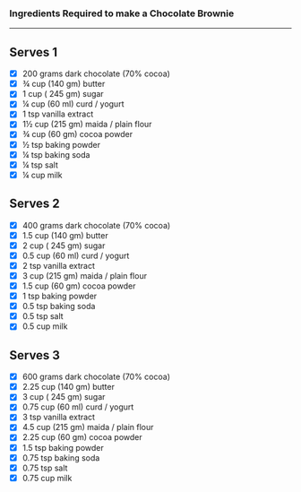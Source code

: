 ### Ingredients Required to make a Chocolate Brownie
-----------------------------------------------------------------------

## Serves 1

- [x] 200 grams dark chocolate (70% cocoa)
- [x] ¾ cup (140 gm) butter
- [x] 1 cup ( 245 gm) sugar
- [x] ¼ cup (60 ml) curd / yogurt
- [x] 1 tsp vanilla extract
- [x] 1½ cup (215 gm) maida / plain flour
- [x] ¾ cup (60 gm) cocoa powder
- [x] ½ tsp baking powder
- [x] ¼ tsp baking soda
- [x] ¼ tsp salt
- [x] ¼ cup milk

## Serves 2

- [x] 400 grams dark chocolate (70% cocoa)
- [x] 1.5 cup (140 gm) butter
- [x] 2 cup ( 245 gm) sugar
- [x] 0.5 cup (60 ml) curd / yogurt
- [x] 2 tsp vanilla extract
- [x] 3 cup (215 gm) maida / plain flour
- [x] 1.5 cup (60 gm) cocoa powder
- [x] 1 tsp baking powder
- [x] 0.5 tsp baking soda
- [x] 0.5 tsp salt
- [x] 0.5 cup milk

## Serves 3

- [x] 600 grams dark chocolate (70% cocoa)
- [x] 2.25 cup (140 gm) butter
- [x] 3 cup ( 245 gm) sugar
- [x] 0.75 cup (60 ml) curd / yogurt
- [x] 3 tsp vanilla extract
- [x] 4.5 cup (215 gm) maida / plain flour
- [x] 2.25 cup (60 gm) cocoa powder
- [x] 1.5 tsp baking powder
- [x] 0.75 tsp baking soda
- [x] 0.75 tsp salt
- [x] 0.75 cup milk
